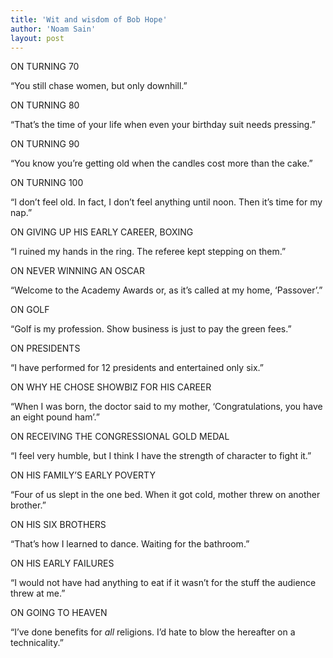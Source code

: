 ```yaml
---
title: 'Wit and wisdom of Bob Hope'
author: 'Noam Sain'
layout: post
---
```


ON TURNING 70

“You still chase women, but only downhill.”

ON TURNING 80

“That’s the time of your life when even your birthday suit needs pressing.”

ON TURNING 90

“You know you’re getting old when the candles cost more than the cake.”

ON TURNING 100

“I don’t feel old. In fact, I don’t feel anything until noon. Then it’s time for my nap.”

ON GIVING UP HIS EARLY CAREER, BOXING

“I ruined my hands in the ring. The referee kept stepping on them.”

ON NEVER WINNING AN OSCAR

“Welcome to the Academy Awards or, as it’s called at my home, ‘Passover’.”

ON GOLF

“Golf is my profession. Show business is just to pay the green fees.”

ON PRESIDENTS

“I have performed for 12 presidents and entertained only six.”

ON WHY HE CHOSE SHOWBIZ FOR HIS CAREER

“When I was born, the doctor said to my mother, ‘Congratulations, you have an eight pound ham’.”

ON RECEIVING THE CONGRESSIONAL GOLD MEDAL

“I feel very humble, but I think I have the strength of character to fight it.”

ON HIS FAMILY’S EARLY POVERTY

“Four of us slept in the one bed. When it got cold, mother threw on another brother.”

ON HIS SIX BROTHERS

“That’s how I learned to dance. Waiting for the bathroom.”

ON HIS EARLY FAILURES

“I would not have had anything to eat if it wasn’t for the stuff the audience threw at me.”

ON GOING TO HEAVEN

“I’ve done benefits for *all* religions. I’d hate to blow the hereafter on a technicality.”
